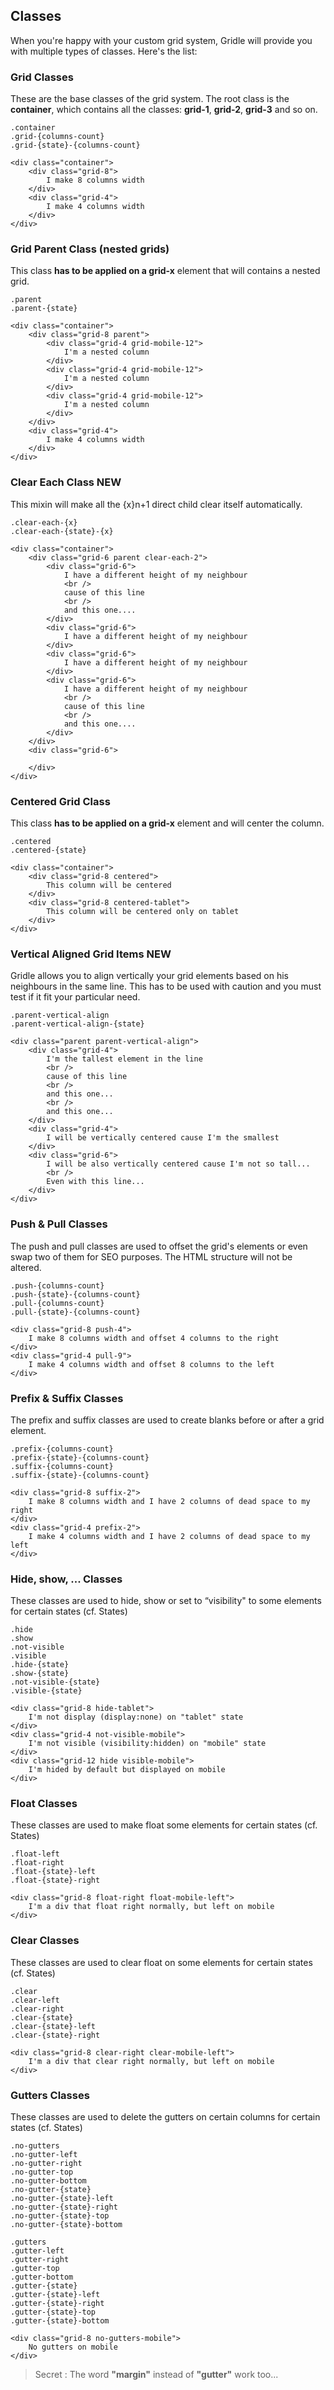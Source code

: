 Classes
----------------

When you're happy with your custom grid system, Gridle will provide you with multiple types of classes. Here's the list:


### Grid Classes

These are the base classes of the grid system. The root class is the **container**, which contains all the classes: **grid-1**, **grid-2**, **grid-3** and so on.

```fn
.container
.grid-{columns-count}
.grid-{state}-{columns-count}
```

```markup
<div class="container">
	<div class="grid-8">
		I make 8 columns width
	</div>
	<div class="grid-4">
		I make 4 columns width
	</div>
</div>
```


### Grid Parent Class (nested grids)

This class **has to be applied on a grid-x** element that will contains a nested grid.

```fn
.parent
.parent-{state}
```

```markup
<div class="container">
	<div class="grid-8 parent">
		<div class="grid-4 grid-mobile-12">
			I'm a nested column	
		</div>
		<div class="grid-4 grid-mobile-12">
			I'm a nested column	
		</div>
		<div class="grid-4 grid-mobile-12">
			I'm a nested column	
		</div>
	</div>
	<div class="grid-4">
		I make 4 columns width
	</div>
</div>
```


### Clear Each Class **NEW**

This mixin will make all the {x}n+1 direct child clear itself automatically.

```fn
.clear-each-{x}
.clear-each-{state}-{x}
```

```markup
<div class="container">
	<div class="grid-6 parent clear-each-2">
		<div class="grid-6">
			I have a different height of my neighbour
			<br />
			cause of this line
			<br />
			and this one....
		</div>
		<div class="grid-6">
			I have a different height of my neighbour
		</div>
		<div class="grid-6">
			I have a different height of my neighbour
		</div>
		<div class="grid-6">
			I have a different height of my neighbour
			<br />
			cause of this line
			<br />
			and this one....
		</div>
	</div>
	<div class="grid-6">

	</div>
</div>
```


### Centered Grid Class

This class **has to be applied on a grid-x** element and will center the column.

```fn
.centered
.centered-{state}
```

```markup
<div class="container">
	<div class="grid-8 centered">
		This column will be centered
	</div>
	<div class="grid-8 centered-tablet">
		This column will be centered only on tablet
	</div>
</div>
```


### Vertical Aligned Grid Items **NEW**

Gridle allows you to align vertically your grid elements based on his neighbours in the same line. This has to be used with caution and you must test if it fit your particular need.

```fn
.parent-vertical-align
.parent-vertical-align-{state}
```

```markup
<div class="parent parent-vertical-align">
	<div class="grid-4">
		I'm the tallest element in the line
		<br />
		cause of this line
		<br />
		and this one...
		<br />
		and this one...
	</div>
	<div class="grid-4">
		I will be vertically centered cause I'm the smallest
	</div>
	<div class="grid-6">
		I will be also vertically centered cause I'm not so tall...
		<br />
		Even with this line...
	</div>
</div>
```


### Push & Pull Classes

The push and pull classes are used to offset the grid's elements or even swap two of them for SEO purposes. The HTML structure will not be altered.

```fn
.push-{columns-count}
.push-{state}-{columns-count}
.pull-{columns-count}
.pull-{state}-{columns-count}
```

```markup
<div class="grid-8 push-4">
	I make 8 columns width and offset 4 columns to the right
</div>
<div class="grid-4 pull-9">
	I make 4 columns width and offset 8 columns to the left
</div>
```


### Prefix & Suffix Classes

The prefix and suffix classes are used to create blanks before or after a grid element.

```fn
.prefix-{columns-count}
.prefix-{state}-{columns-count}
.suffix-{columns-count}
.suffix-{state}-{columns-count}
```

```markup
<div class="grid-8 suffix-2">
	I make 8 columns width and I have 2 columns of dead space to my right
</div>
<div class="grid-4 prefix-2">
	I make 4 columns width and I have 2 columns of dead space to my left
</div>
```


### Hide, show, ... Classes

These classes are used to hide, show or set to “visibility" to some elements for certain states (cf. States)

```fn
.hide
.show
.not-visible
.visible
.hide-{state}
.show-{state}
.not-visible-{state}
.visible-{state}
```

```markup
<div class="grid-8 hide-tablet">
	I'm not display (display:none) on "tablet" state
</div>
<div class="grid-4 not-visible-mobile">
	I'm not visible (visibility:hidden) on "mobile" state
</div>
<div class="grid-12 hide visible-mobile">
	I'm hided by default but displayed on mobile
</div>
```


### Float Classes

These classes are used to make float some elements for certain states (cf. States)

```fn
.float-left
.float-right
.float-{state}-left
.float-{state}-right
```

```markup
<div class="grid-8 float-right float-mobile-left">
	I'm a div that float right normally, but left on mobile
</div>
```


### Clear Classes

These classes are used to clear float on some elements for certain states (cf. States)

```fn
.clear
.clear-left
.clear-right
.clear-{state}
.clear-{state}-left
.clear-{state}-right
```

```markup
<div class="grid-8 clear-right clear-mobile-left">
	I'm a div that clear right normally, but left on mobile
</div>
```


### Gutters Classes

These classes are used to delete the gutters on certain columns for certain states (cf. States)

```fn
.no-gutters
.no-gutter-left
.no-gutter-right
.no-gutter-top
.no-gutter-bottom
.no-gutter-{state}
.no-gutter-{state}-left
.no-gutter-{state}-right
.no-gutter-{state}-top
.no-gutter-{state}-bottom

.gutters
.gutter-left
.gutter-right
.gutter-top
.gutter-bottom
.gutter-{state}
.gutter-{state}-left
.gutter-{state}-right
.gutter-{state}-top
.gutter-{state}-bottom
```

```markup
<div class="grid-8 no-gutters-mobile">
	No gutters on mobile
</div>
```


>  Secret : The word **"margin"** instead of **"gutter"** work too...
